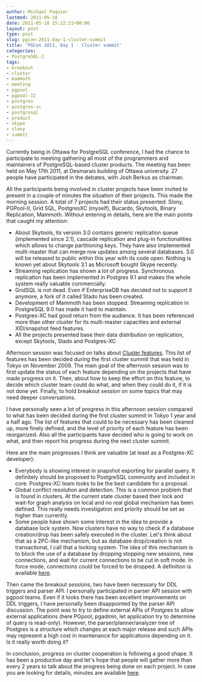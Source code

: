 ```yaml
---
author: Michael Paquier
lastmod: 2011-05-18
date: 2011-05-18 15:22:21+00:00
layout: post
type: post
slug: pgcon-2011-day-1-cluster-summit
title: 'PGCon 2011, Day 1 - Cluster summit'
categories:
- PostgreSQL-2
tags:
- breakout
- cluster
- mammoth
- meeting
- pgpool
- pgpool-II
- postgres
- postgres-xc
- postgresql
- product
- skype
- slony
- summit
---
```


Currently being in Ottawa for PostgreSQL conference, I had the chance to participate to meeting gathering all most of the programmers and maintainers of PostgreSQL-based cluster products.
The meeting has been held on May 17th 2011, at Desmarais building of Ottawa university. 27 people have participated in the debates, with Josh Berkus as chairman.

All the participants being involved in cluster projects have been invited to present in a couple of minutes the situation of their projects. This made the morning session.
A total of 7 projects had their status presented: Slony, PGPool-II, Grid SQL, PostgresXC (myself), Bucardo, Skytools, Binary Replication, Mammoth.
Without entering in details, here are the main points that caught my attention:
	
  * About Skytools, its version 3.0 contains generic replication queue (implemented since 2.1), cascade replication and plug-in functionalities which allows to change partitioning keys. They have also implemented multi-master that can merge row updates among several databases. 3.0 will be released to public within this year with its code open. Nothing is known yet about Skytools 3.1 as Microsoft bought Skype recently.	
  * Streaming replication has shown a lot of progress. Synchronous replication has been implemented in Postgres 9.1 and makes the whole system really valuable commercially.
  * GridSQL is not dead. Even if EnterpriseDB has decided not to support it anymore, a fork of it called Stado has been created.	
  * Development of Mammoth has been stopped. Streaming replication in PostgreSQL 9.0 has made it hard to maintain.
  * Postgres-XC had good return from the audience. It has been referenced more than other cluster for its multi-master capacities and external XID/snapshot feed features.
  * All the projects presented base their data distribution on replication, except Skytools, Stado and Postgres-XC

Afternoon session was focused on talks about [Cluster features](http://wiki.postgresql.org/wiki/ClusterFeatures). This list of features has been decided during the first cluster summit that was held in Tokyo on November 2009.
The main goal of the afternoon session was to first update the status of each feature depending on the projects that have made progress on it.
Then, about how to keep the effort on this feature, to decide which cluster team could do what, and when they could do it, if it is not done yet.
Finally, to hold breakout session on some topics that may need deeper conversations.

I have personally seen a lot of progress in this afternoon session compared to what has been decided during the first cluster summit in Tokyo 1 year and a half ago.
The list of features that could to be necessary has been cleaned up, more finely defined, and the level of priority of each feature has been reorganized.
Also all the participants have decided who is going to work on what, and then report his progress during the next cluster summit.

Here are the main progresses I think are valuable (at least as a Postgres-XC developer):

  * Everybody is showing interest in snapshot exporting for parallel query. It definitely should be proposed to PostgreSQL community and included in core. Postgres-XC team looks to be the best candidate for a proposal.	
  * Global conflict resolution and detection. This is a common problem that is found in clusters. At the current state cluster based their lock and wait-for graph analysis on local and no real global mechanism has been defined. This really needs investigation and priority should be set as higher than currently.
  * Some people have shown some interest in the idea to provide a database lock system. Now clusters have no way to check if a database creation/drop has been safely executed in the cluster.  Let's think about that as a 2PC-like mechanism, but as database drop/creation is not transactional, I call that a locking system. The idea of this mechanism is to block the use of a database by dropping stopping new sessions, new connections, and wait for current connections to be cut in soft mode. In force mode, connections could be forced to be dropped. A definition is available [here](http://wiki.postgresql.org/wiki/Lock_database).

Then came the breakout sessions, two have been necessary for DDL triggers and parser API.
I personally participated in parser API session with pgpool teams.
Even if it looks there has been excellent improvements on DDL triggers, I have personally been disappointed by the parser API discussion.
The point was to try to define external APIs of Postgres to allow external applications (here PGpool, pgadmin, let application try to determine of query is read-only).
However, the parser/planner/analyzer tree of Postgres is a structure which changes at each major release and such APIs may represent a high cost in maintenance for applications depending on it. Is it really worth doing it?

In conclusion, progress on cluster cooperation is following a good shape. It has been a productive day and let's hope that people will gather more than every 2 years to talk about the progress being done on each project.
In case you are looking for details, minutes are available [here](http://wiki.postgresql.org/wiki/PgCon2011CanadaClusterSummit).

